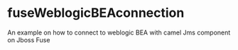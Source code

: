# fuseWeblogicBEAconnection
An example on how to connect to weblogic BEA with camel Jms component on Jboss Fuse
